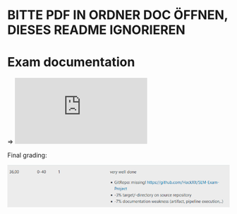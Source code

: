 # BITTE PDF IN ORDNER DOC ÖFFNEN, DIESES README IGNORIEREN


# Exam documentation

=> ![Exam-Documentation](https://github.com/HackXIt/SLM-Exam-Project/blob/main/doc/EXAM_DOCUMENTATION.pdf)

Final grading:

![Final_grading](https://github.com/HackXIt/SLM-Exam-Project/blob/main/doc/attachments/final_grading.png)
